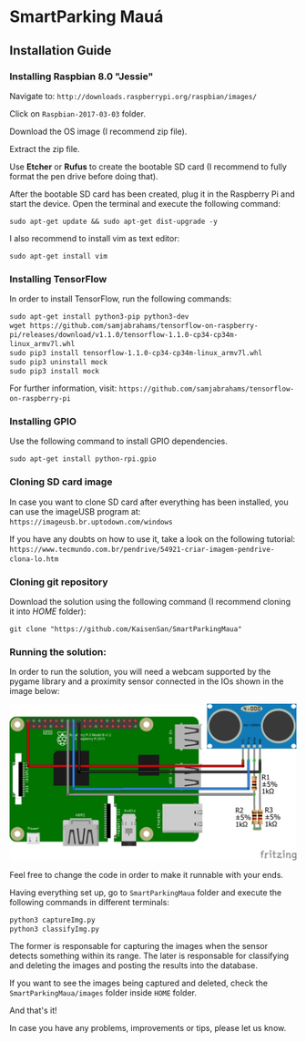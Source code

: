 # SmartParking Mauá


## Installation Guide


### Installing Raspbian 8.0 "Jessie"
Navigate to: ``http://downloads.raspberrypi.org/raspbian/images/``

Click on ``Raspbian-2017-03-03`` folder.

Download the OS image (I recommend zip file).

Extract the zip file.

Use **Etcher** or **Rufus** to create the bootable SD card (I recommend to fully format the pen drive before doing that).

After the bootable SD card has been created, plug it in the Raspberry Pi and start the device. Open the terminal and execute the following command:
```
sudo apt-get update && sudo apt-get dist-upgrade -y
```

I also recommend to install vim as text editor:
```
sudo apt-get install vim
```


### Installing TensorFlow
In order to install TensorFlow, run the following commands:
```
sudo apt-get install python3-pip python3-dev
wget https://github.com/samjabrahams/tensorflow-on-raspberry-pi/releases/download/v1.1.0/tensorflow-1.1.0-cp34-cp34m-linux_armv7l.whl
sudo pip3 install tensorflow-1.1.0-cp34-cp34m-linux_armv7l.whl
sudo pip3 uninstall mock
sudo pip3 install mock
```
For further information, visit: ``https://github.com/samjabrahams/tensorflow-on-raspberry-pi``


### Installing GPIO
Use the following command to install GPIO dependencies.
```
sudo apt-get install python-rpi.gpio
```

### Cloning SD card image
In case you want to clone SD card after everything has been installed, you can use the imageUSB program at: ``https://imageusb.br.uptodown.com/windows``

If you have any doubts on how to use it, take a look on the following tutorial: ``https://www.tecmundo.com.br/pendrive/54921-criar-imagem-pendrive-clona-lo.htm``


### Cloning git repository
Download the solution using the following command (I recommend cloning it into *HOME* folder):
```
git clone "https://github.com/KaisenSan/SmartParkingMaua"
```

### Running the solution:
In order to run the solution, you will need a webcam supported by the pygame library and a proximity sensor connected in the IOs shown in the image below:

![Sensor setup](sensor_setup.jpg?raw=true "Sensor setup")

Feel free to change the code in order to make it runnable with your ends.

Having everything set up, go to ``SmartParkingMaua`` folder and execute the following commands in different terminals:
```
python3 captureImg.py
python3 classifyImg.py
```

The former is responsable for capturing the images when the sensor detects something within its range.
The later is responsable for classifying and deleting the images and posting the results into the database.

If you want to see the images being captured and deleted, check the ``SmartParkingMaua/images`` folder inside ``HOME`` folder.

And that's it!

In case you have any problems, improvements or tips, please let us know.
